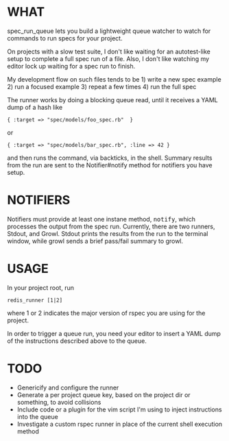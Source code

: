 WHAT
====

spec_run_queue lets you build a lightweight queue watcher to watch for commands to run specs for your project.

On projects with a slow test suite, I don't like waiting for an autotest-like setup to complete a full spec run of a file.  Also, I don't like watching my editor lock up waiting for a spec run to finish.

My development flow on such files tends to be 1) write a new spec example 2) run a focused example 3) repeat a few times 4) run the full spec

The runner works by doing a blocking queue read, until it receives a YAML dump of a hash like

    { :target => "spec/models/foo_spec.rb"  }

or

    { :target => "spec/models/bar_spec.rb", :line => 42 }

and then runs the command, via backticks, in the shell.  Summary results from the run are sent to the Notifier#notify method for notifiers you have setup.

NOTIFIERS
=========

Notifiers must provide at least one instane method, <tt>notify</tt>, which processes the output from the spec run.  Currently, there are two runners, Stdout, and Growl.  Stdout prints the results from the run to the terminal window, while growl sends a brief pass/fail summary to growl.


USAGE
=====

In your project root, run

    redis_runner [1|2]

where 1 or 2 indicates the major version of rspec you are using for the project.


In order to trigger a queue run, you need your editor to insert a YAML dump of the instructions described above to the queue.


TODO
====

* Genericify and configure the runner
* Generate a per project queue key, based on the project dir or something, to avoid collisions
* Include code or a plugin for the vim script I'm using to inject instructions into the queue
* Investigate a custom rspec runner in place of the current shell execution method
